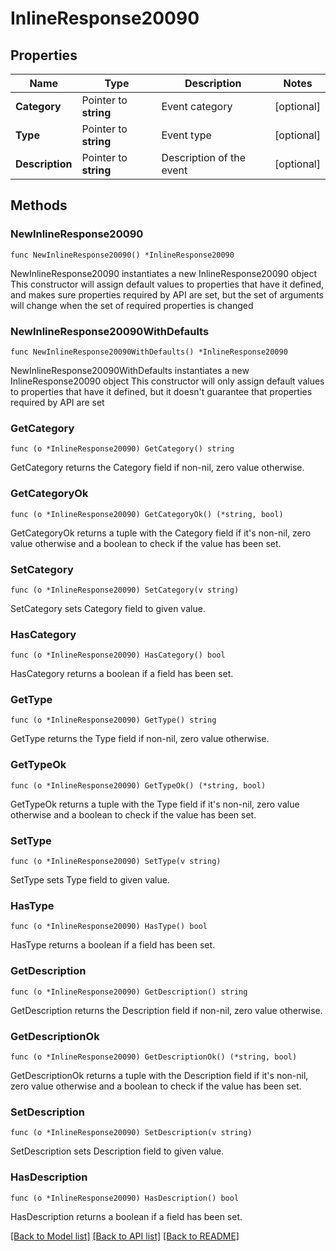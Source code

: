 # InlineResponse20090

## Properties

Name | Type | Description | Notes
------------ | ------------- | ------------- | -------------
**Category** | Pointer to **string** | Event category | [optional] 
**Type** | Pointer to **string** | Event type | [optional] 
**Description** | Pointer to **string** | Description of the event | [optional] 

## Methods

### NewInlineResponse20090

`func NewInlineResponse20090() *InlineResponse20090`

NewInlineResponse20090 instantiates a new InlineResponse20090 object
This constructor will assign default values to properties that have it defined,
and makes sure properties required by API are set, but the set of arguments
will change when the set of required properties is changed

### NewInlineResponse20090WithDefaults

`func NewInlineResponse20090WithDefaults() *InlineResponse20090`

NewInlineResponse20090WithDefaults instantiates a new InlineResponse20090 object
This constructor will only assign default values to properties that have it defined,
but it doesn't guarantee that properties required by API are set

### GetCategory

`func (o *InlineResponse20090) GetCategory() string`

GetCategory returns the Category field if non-nil, zero value otherwise.

### GetCategoryOk

`func (o *InlineResponse20090) GetCategoryOk() (*string, bool)`

GetCategoryOk returns a tuple with the Category field if it's non-nil, zero value otherwise
and a boolean to check if the value has been set.

### SetCategory

`func (o *InlineResponse20090) SetCategory(v string)`

SetCategory sets Category field to given value.

### HasCategory

`func (o *InlineResponse20090) HasCategory() bool`

HasCategory returns a boolean if a field has been set.

### GetType

`func (o *InlineResponse20090) GetType() string`

GetType returns the Type field if non-nil, zero value otherwise.

### GetTypeOk

`func (o *InlineResponse20090) GetTypeOk() (*string, bool)`

GetTypeOk returns a tuple with the Type field if it's non-nil, zero value otherwise
and a boolean to check if the value has been set.

### SetType

`func (o *InlineResponse20090) SetType(v string)`

SetType sets Type field to given value.

### HasType

`func (o *InlineResponse20090) HasType() bool`

HasType returns a boolean if a field has been set.

### GetDescription

`func (o *InlineResponse20090) GetDescription() string`

GetDescription returns the Description field if non-nil, zero value otherwise.

### GetDescriptionOk

`func (o *InlineResponse20090) GetDescriptionOk() (*string, bool)`

GetDescriptionOk returns a tuple with the Description field if it's non-nil, zero value otherwise
and a boolean to check if the value has been set.

### SetDescription

`func (o *InlineResponse20090) SetDescription(v string)`

SetDescription sets Description field to given value.

### HasDescription

`func (o *InlineResponse20090) HasDescription() bool`

HasDescription returns a boolean if a field has been set.


[[Back to Model list]](../README.md#documentation-for-models) [[Back to API list]](../README.md#documentation-for-api-endpoints) [[Back to README]](../README.md)


